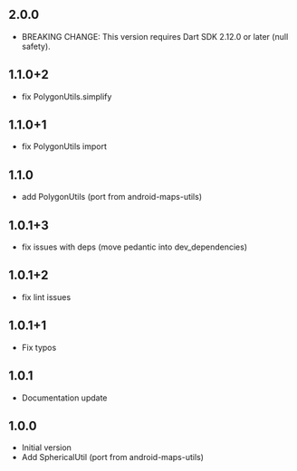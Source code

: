 ## 2.0.0

* BREAKING CHANGE: This version requires Dart SDK 2.12.0 or later (null safety).

## 1.1.0+2

- fix PolygonUtils.simplify

## 1.1.0+1

- fix PolygonUtils import 

## 1.1.0

- add PolygonUtils (port from android-maps-utils) 

## 1.0.1+3

- fix issues with deps (move pedantic into dev_dependencies) 

## 1.0.1+2

- fix lint issues 

## 1.0.1+1

- Fix typos


## 1.0.1

- Documentation update


## 1.0.0

- Initial version
- Add SphericalUtil (port from android-maps-utils) 
